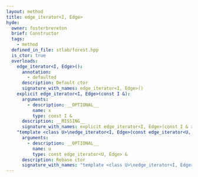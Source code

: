 ```yaml
---
layout: method
title: edge_iterator<I, Edge>
hyde:
  owner: fosterbrereton
  brief: Constructor
  tags:
    - method
  defined_in_file: stlab/forest.hpp
  is_ctor: true
  overloads:
    edge_iterator<I, Edge>():
      annotation:
        - defaulted
      description: Default ctor
      signature_with_names: edge_iterator<I, Edge>()
    explicit edge_iterator<I, Edge>(const I &):
      arguments:
        - description: __OPTIONAL__
          name: x
          type: const I &
      description: __MISSING__
      signature_with_names: explicit edge_iterator<I, Edge>(const I & x)
    "template <class U>\nedge_iterator<I, Edge>(const edge_iterator<U, Edge> &)":
      arguments:
        - description: __OPTIONAL__
          name: u
          type: const edge_iterator<U, Edge> &
      description: Rebase ctor
      signature_with_names: "template <class U>\nedge_iterator<I, Edge>(const edge_iterator<U, Edge> & u)"
---
```

